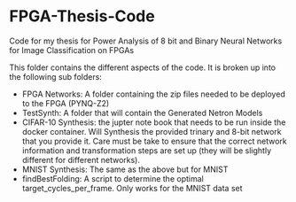 # FPGA-Thesis-Code
Code for my thesis for Power Analysis of 8 bit and Binary Neural Networks for Image Classification on FPGAs

This folder contains the different aspects of the code. It is broken up into the following sub folders:
- FPGA Networks: A folder containing the zip files needed to be deployed to the FPGA (PYNQ-Z2)
- TestSynth: A folder that will contain the Generated Netron Models
- CIFAR-10 Synthesis: the jupter note book that needs to be run inside the docker container. Will Synthesis the provided trinary and 8-bit network that you provide it. Care must be take to ensure that the correct network information and transformation steps are set up (they will be slightly different for different networks).
- MNIST Synthesis: The same as the above but for MNIST
- findBestFolding: A script to determine the optimal target_cycles_per_frame. Only works for the MNIST data set
 
